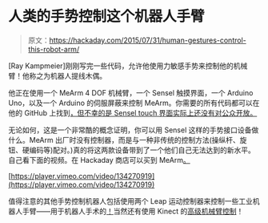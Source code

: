 # 人类的手势控制这个机器人手臂

> 原文：<https://hackaday.com/2015/07/31/human-gestures-control-this-robot-arm/>

[Ray Kampmeier]刚刚写完一些代码，允许他使用力敏感手势来控制他的机械臂！他称之为机器人提线木偶。

他正在使用一个 MeArm 4 DOF 机械臂，一个 Sensel 触摸界面，一个 Arduino Uno，以及一个 Arduino 的伺服屏蔽来控制 MeArm。你需要的所有代码都可以在他的 GitHub 上找到[，但不幸的是 Sensel touch 界面实际上还没有对公众开放。](https://github.com/raykamp/GestureControlledRobotArm)

无论如何，这是一个非常酷的概念证明，你可以用 Sensel 这样的手势接口设备做什么。MeArm 出厂时没有控制器，而是与一种非传统的控制方法(操纵杆、旋钮、硬编码等)配对。)真的将这两款设备带到了一个他们自己无法达到的新水平。自己看下面的视频。在 Hackaday 商店可以买到 MeArm[。](http://store.hackaday.com/products/mearm-pocket-sized-robot-arm)

[https://player.vimeo.com/video/134270919](https://player.vimeo.com/video/134270919)

值得注意的其他手势控制机器人包括使用两个 Leap 运动控制器来控制一些工业机器人手臂——用于机器人手术的[！](http://hackaday.com/2013/09/03/finally-a-practical-use-for-the-leap/)当然还有使用 Kinect 的[高级机械臂控制](http://hackaday.com/2011/05/06/advanced-robotic-arm-control-using-kinect/)！